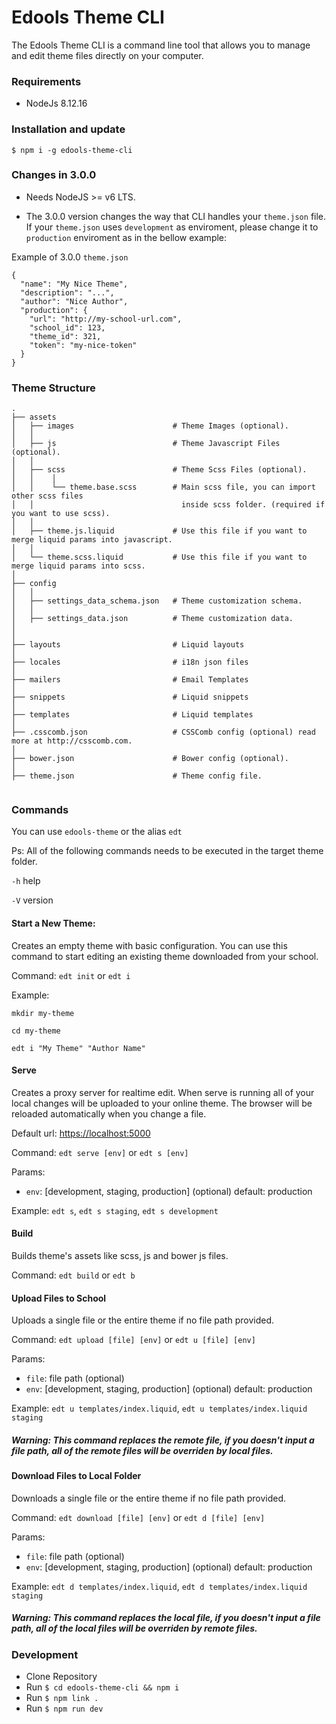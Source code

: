 # Edools Theme CLI

The Edools Theme CLI is a command line tool that allows you to manage and edit theme files directly on your computer.

### Requirements

* NodeJs 8.12.16

### Installation and update

`$ npm i -g edools-theme-cli`

### Changes in 3.0.0

* Needs NodeJS  >= v6 LTS.

* The 3.0.0 version changes the way that CLI handles your `theme.json` file. If your `theme.json` uses `development` as enviroment, please change it to `production` enviroment as in the bellow example:

Example of 3.0.0 `theme.json`

```
{
  "name": "My Nice Theme",
  "description": "...",
  "author": "Nice Author",
  "production": {
    "url": "http://my-school-url.com",
    "school_id": 123,
    "theme_id": 321,
    "token": "my-nice-token"
  }
}
```

### Theme Structure

```
.
├── assets
│   ├── images                      # Theme Images (optional).
│   │
│   ├── js                          # Theme Javascript Files (optional).
│   │
│   ├── scss                        # Theme Scss Files (optional).
│   │    │
│   │    └── theme.base.scss        # Main scss file, you can import other scss files
│   │                                 inside scss folder. (required if you want to use scss).
│   │
│   ├── theme.js.liquid             # Use this file if you want to merge liquid params into javascript.
│   │
│   └── theme.scss.liquid           # Use this file if you want to merge liquid params into scss.
│
├── config
│   │
│   ├── settings_data_schema.json   # Theme customization schema.
│   │
│   ├── settings_data.json          # Theme customization data.
│
│
├── layouts                         # Liquid layouts
│
├── locales                         # i18n json files
│
├── mailers                         # Email Templates
│
├── snippets                        # Liquid snippets
│
├── templates                       # Liquid templates
│
├── .csscomb.json                   # CSSComb config (optional) read more at http://csscomb.com.
│
├── bower.json                      # Bower config (optional).
│
├── theme.json                      # Theme config file.


```

### Commands

You can use `edools-theme` or the alias `edt`

Ps: All of the following commands needs to be executed in the target theme folder.

`-h` help

`-V` version

#### Start a New Theme:

Creates an empty theme with basic configuration. You can use this command to start editing an existing theme downloaded from your school.

Command: `edt init` or `edt i`

Example:

```
mkdir my-theme

cd my-theme

edt i "My Theme" "Author Name"
```

#### Serve

Creates a proxy server for realtime edit. When serve is running all of your local changes will be uploaded to your online theme. The browser will be reloaded automatically when you change a file.

Default url: [https://localhost:5000](https://localhost:3000)

Command: `edt serve [env]` or `edt s [env]`

Params: 

* `env`:  [development, staging, production] (optional) default: production

Example: `edt s`, `edt s staging`, `edt s development`

#### Build

Builds theme's assets like scss, js and bower js files.

Command: `edt build` or `edt b`

#### Upload Files to School

Uploads a single file or the entire theme if no file path provided.

Command: `edt upload [file] [env]` or `edt u [file] [env]`

Params: 

* `file`:  file path (optional)
* `env`:  [development, staging, production] (optional) default: production

Example: `edt u templates/index.liquid`, `edt u templates/index.liquid staging`

##### Warning: This command replaces the remote file, if you doesn't input a file path, all of the remote files will be overriden by local files.


#### Download Files to Local Folder

Downloads a single file or the entire theme if no file path provided.

Command: `edt download [file] [env]` or `edt d [file] [env]`

Params: 

* `file`:  file path (optional)
* `env`:  [development, staging, production] (optional) default: production

Example: `edt d templates/index.liquid`, `edt d templates/index.liquid staging`

##### Warning: This command replaces the local file, if you doesn't input a file path, all of the local files will be overriden by remote files.


### Development

* Clone Repository
* Run `$ cd edools-theme-cli && npm i`
* Run `$ npm link .`
* Run `$ npm run dev`
